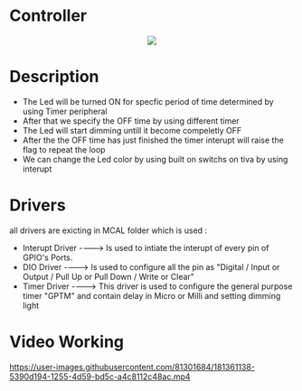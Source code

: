 # Controller
<p align="center">
  <img src="https://user-images.githubusercontent.com/81301684/181343126-c2998edf-4778-4fdf-8358-7b039778dd13.png" />
</p>

# Description 
 - The Led will be turned ON for specfic period of time determined by using Timer peripheral
 - After that we specify the OFF time by using different timer 
 - The Led will start dimming untill it become compeletly OFF
 - After the the OFF time has just finished the timer interupt will raise the flag to repeat the loop
 - We can change the Led color by using built on switchs on tiva by using interupt 
# Drivers
all drivers are exicting in MCAL folder which is used : </br>
 - Interupt Driver  ----> Is used to intiate the interupt of every pin of GPIO's Ports.
 - DIO Driver       ----> Is used to configure all the pin as "Digital / Input or Output / Pull Up or Pull Down / Write or Clear"
 - Timer Driver     ----> This driver is used to configure the general purpose timer "GPTM" and contain delay in Micro or Milli and setting dimming light
 # Video Working
 
https://user-images.githubusercontent.com/81301684/181361138-5390d194-1255-4d59-bd5c-a4c8112c48ac.mp4

